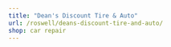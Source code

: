 ```yaml
---
title: "Dean's Discount Tire & Auto"
url: /roswell/deans-discount-tire-and-auto/
shop: car repair
---
```

